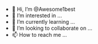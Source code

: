 - 👋 Hi, I’m @Awesome1best
- 👀 I’m interested in ...
- 🌱 I’m currently learning ...
- 💞️ I’m looking to collaborate on ...
- 📫 How to reach me ...

<!---
Awesome1best/Awesome1best is a ✨ special ✨ repository because its `README.md` (this file) appears on your GitHub profile.
You can click the Preview link to take a look at your changes.
--->
